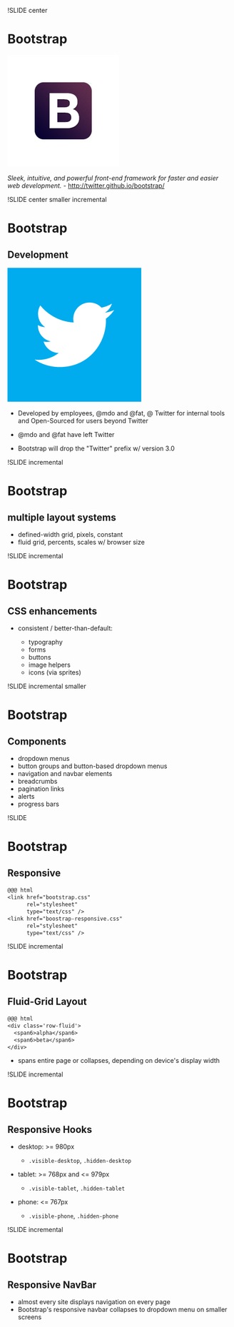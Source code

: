 !SLIDE center
# Bootstrap

![B](bootstrap-logo.png)

*Sleek, intuitive, and powerful front-end framework for faster and easier web
development.* - <http://twitter.github.io/bootstrap/>

!SLIDE center smaller incremental
# Bootstrap

## Development

![bird](twitter-logo.png)

- Developed by employees, @mdo and @fat, @ Twitter for internal tools and
Open-Sourced for users beyond Twitter

- @mdo and @fat have left Twitter

- Bootstrap will drop the "Twitter" prefix w/ version 3.0

!SLIDE incremental
# Bootstrap

## multiple layout systems

- defined-width grid, pixels, constant
- fluid grid, percents, scales w/ browser size

!SLIDE incremental
# Bootstrap

## CSS enhancements

- consistent / better-than-default:

  - typography
  - forms
  - buttons
  - image helpers
  - icons (via sprites)

!SLIDE incremental smaller
# Bootstrap

## Components

- dropdown menus
- button groups and button-based dropdown menus
- navigation and navbar elements
- breadcrumbs
- pagination links
- alerts
- progress bars

!SLIDE
# Bootstrap

## Responsive

    @@@ html
    <link href="bootstrap.css"
          rel="stylesheet"
          type="text/css" />
    <link href="boostrap-responsive.css"
          rel="stylesheet"
          type="text/css" />

!SLIDE incremental
# Bootstrap

## Fluid-Grid Layout

    @@@ html
    <div class='row-fluid'>
      <span6>alpha</span6>
      <span6>beta</span6>
    </div>

- spans entire page or collapses, depending on device's display width

!SLIDE incremental
# Bootstrap

## Responsive Hooks

- desktop: >= 980px
  - `.visible-desktop`, `.hidden-desktop`

- tablet: >= 768px and <= 979px
  - `.visible-tablet`, `.hidden-tablet`

- phone: <= 767px
  - `.visible-phone`, `.hidden-phone`

!SLIDE incremental
# Bootstrap

## Responsive NavBar

- almost every site displays navigation on every page
- Bootstrap's responsive navbar collapses to dropdown menu on smaller screens


